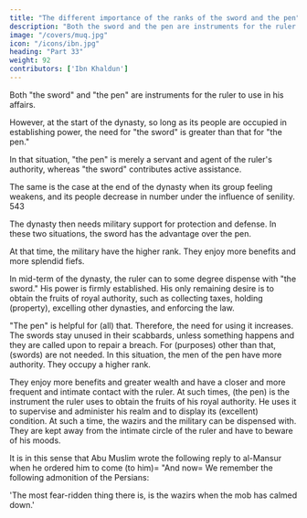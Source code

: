 ```yaml
---
title: "The different importance of the ranks of the sword and the pen"
description: "Both the sword and the pen are instruments for the ruler to use in his affairs"
image: "/covers/muq.jpg"
icon: "/icons/ibn.jpg"
heading: "Part 33"
weight: 92
contributors: ['Ibn Khaldun']
---
```



Both "the sword" and "the pen" are instruments for the ruler to use in his affairs. 

However, at the start of the dynasty, so long as its people are occupied in establishing power, the need for "the sword" is greater than that for "the pen." 

In that situation, "the pen" is merely a servant and agent of the ruler's authority, whereas "the sword" contributes active assistance.

The same is the case at the end of the dynasty when its group feeling
weakens, and its people decrease in number under the
influence of senility. 543 

The dynasty then needs military support for protection and defense. In these two situations, the sword has the advantage over the pen.

At that time, the military have the higher rank. They enjoy more benefits and more splendid fiefs.

In mid-term of the dynasty, the ruler can to some degree dispense with "the sword." His power is firmly established. His only remaining desire is to obtain the fruits of royal authority, such as collecting taxes, holding (property), excelling other
dynasties, and enforcing the law. 

"The pen" is helpful for (all) that. Therefore, the
need for using it increases. The swords stay unused in their scabbards, unless
something happens and they are called upon to repair a breach. For (purposes) other
than that, (swords) are not needed. In this situation, the men of the pen have more
authority. They occupy a higher rank. 

They enjoy more benefits and greater wealth and have a closer and more frequent and intimate contact with the ruler. At such
times, (the pen) is the instrument the ruler uses to obtain the fruits of his royal
authority. He uses it to supervise and administer his realm and to display its
(excellent) condition. At such a time, the wazirs and the military can be dispensed
with. They are kept away from the intimate circle of the ruler and have to beware of
his moods.

It is in this sense that Abu Muslim wrote the following reply to al-Mansur when he ordered him to come (to him)= "And now= We remember the following admonition of the Persians:

'The most fear-ridden thing there is, is the wazirs when the mob has calmed down.' <!-- " 544 -->


